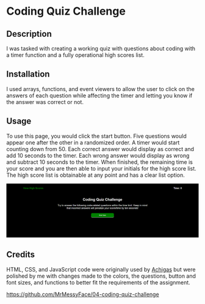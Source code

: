 # Coding Quiz Challenge

## Description

I was tasked with creating a working quiz with questions about coding with a timer function and a fully operational high scores list.

## Installation

I used arrays, functions, and event viewers to allow the user to click on the answers of each question while affecting the timer and letting you know if the answer was correct or not.

## Usage

To use this page, you would click the start button. Five questions would appear one after the other in a randomized order. A timer would start counting down from 50. Each correct answer would display as correct and add 10 seconds to the timer. Each wrong answer would display as wrong and subtract 10 seconds to the timer. When finished, the remaining time is your score and you are then able to input your initials for the high score list. The high score list is obtainable at any point and has a clear list option.

![Screenshot](assets/images/mrmessyface.github.io_04-coding-quiz-challenge_.png)

## Credits

HTML, CSS, and JavaScript code were originally used by [Achigas](https://github.com/Achigas/CodeQuiz-Challenge4) but were polished by me with changes made to the colors, the questions, button and font sizes, and functions to better fit the requirements of the assignment.

https://github.com/MrMessyFace/04-coding-quiz-challenge